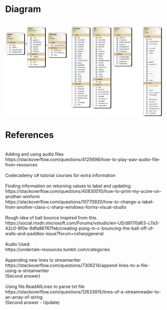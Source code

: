 # Diagram
<br>
<img src ="ClassDiagram1.png">

# References
<br>
Adding and using audio files
<br>
https://stackoverflow.com/questions/4125698/how-to-play-wav-audio-file-from-resources
<br>
<br>
Codecademy c# tutorial courses for extra information
<br>
<br>
Finding information on returning values to label and updating.
<br>
https://stackoverflow.com/questions/40830010/how-to-print-my-score-on-another-winform
<br>
https://stackoverflow.com/questions/10770920/how-to-change-a-label-from-another-class-c-sharp-windows-forms-visual-studio
<br>
<br>
Rough idea of ball bounce inspired from this.
<br>
https://social.msdn.microsoft.com/Forums/vstudio/en-US/d8170d63-c7a3-42c0-8f0e-9dfa86767feb/creating-pong-in-c-bouncing-the-ball-off-of-walls-and-paddles-issue?forum=csharpgeneral
<br>
<br>
Audio Used:
<br>
https://undertale-resources.tumblr.com/categories
<br>
<br>
Appending new lines to streamwriter
<br>
https://stackoverflow.com/questions/7306214/append-lines-to-a-file-using-a-streamwriter
<br>
(Second answer)
<br>
<br>
Using file.ReadAllLines to parse txt file
<br>
https://stackoverflow.com/questions/12633815/lines-of-a-streamreader-to-an-array-of-string
<br>
(Second answer - Update)
